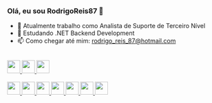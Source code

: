 ### Olá, eu sou RodrigoReis87 👋

- 🔭 Atualmente trabalho como Analista de Suporte de Terceiro Nível
- 🌱 Estudando .NET Backend Development
- 📫 Como chegar até mim: rodrigo_reis_87@hotmail.com

<br>
<div align="left">
  
  <a href= "https://www.linkedin.com/in/rodrigo-reis-555113119/">
  <image height="30em" src="https://img.shields.io/badge/LinkedIn-0077B5?style=for-the-badge&logo=linkedin&logoColor=white">
    
  <a href= "#">
  <image height="30em" src="https://img.shields.io/badge/Instagram-E4405F?style=for-the-badge&logo=instagram&logoColor=white">
    
  <a href= "https://github.com/RodrigoReis87">
  <image height="30em" src="https://img.shields.io/badge/GitHub-100000?style=for-the-badge&logo=github&logoColor=white">    
</div>
<br>
<div align="left">
  
  <image height="30em" src="https://img.shields.io/badge/C%23-239120?style=for-the-badge&logo=c-sharp&logoColor=white">
     
  <image height="30em" src="https://img.shields.io/badge/.NET-5C2D91?style=for-the-badge&logo=.net&logoColor=white">
    
  <image height="30em" src="https://img.shields.io/badge/Angular-DD0031?style=for-the-badge&logo=angular&logoColor=white">
    
  <image height="30em" src="https://img.shields.io/badge/MySQL-00000F?style=for-the-badge&logo=mysql&logoColor=white">
     
  <image height="30em" src="https://img.shields.io/badge/Bootstrap-563D7C?style=for-the-badge&logo=bootstrap&logoColor=white">
    
  <image height="30em" src="https://img.shields.io/badge/CSS3-1572B6?style=for-the-badge&logo=css3&logoColor=white">
    
  <image height="30em" src="https://img.shields.io/badge/HTML5-E34F26?style=for-the-badge&logo=html5&logoColor=white">
    
</div>
